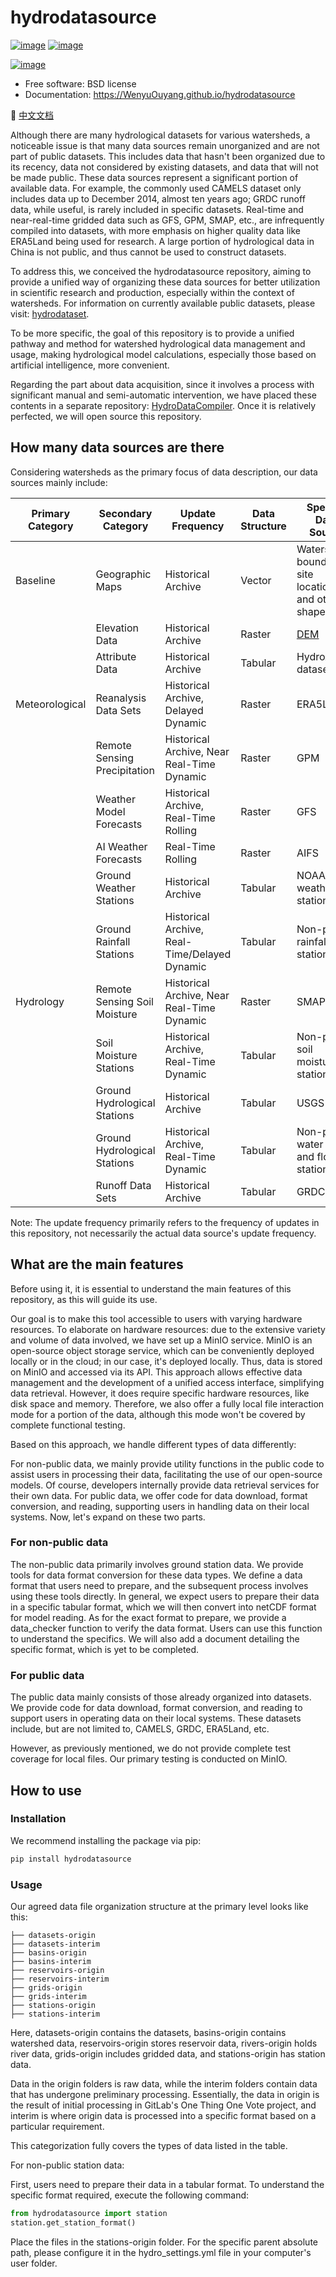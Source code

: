 <!--
 * @Author: Wenyu Ouyang
 * @Date: 2023-10-24 21:30:40
 * @LastEditTime: 2024-06-25 11:42:16
 * @LastEditors: Wenyu Ouyang
 * @Description: Readme for hydrodatasource
 * @FilePath: \hydrodatasource\README.md
 * Copyright (c) 2023-2024 Wenyu Ouyang. All rights reserved.
-->
# hydrodatasource


[![image](https://img.shields.io/pypi/v/hydrodatasource.svg)](https://pypi.python.org/pypi/hydrodatasource)
[![image](https://img.shields.io/conda/vn/conda-forge/hydrodatasource.svg)](https://anaconda.org/conda-forge/hydrodatasource)

[![image](https://pyup.io/repos/github/iHeadWater/hydrodatasource/shield.svg)](https://pyup.io/repos/github/iHeadWater/hydrodatasource)

-   Free software: BSD license
-   Documentation: https://WenyuOuyang.github.io/hydrodatasource

📜 [中文文档](README.zh.md)


Although there are many hydrological datasets for various watersheds, a noticeable issue is that many data sources remain unorganized and are not part of public datasets. This includes data that hasn't been organized due to its recency, data not considered by existing datasets, and data that will not be made public. These data sources represent a significant portion of available data. For example, the commonly used CAMELS dataset only includes data up to December 2014, almost ten years ago; GRDC runoff data, while useful, is rarely included in specific datasets. Real-time and near-real-time gridded data such as GFS, GPM, SMAP, etc., are infrequently compiled into datasets, with more emphasis on higher quality data like ERA5Land being used for research. A large portion of hydrological data in China is not public, and thus cannot be used to construct datasets.

To address this, we conceived the hydrodatasource repository, aiming to provide a unified way of organizing these data sources for better utilization in scientific research and production, especially within the context of watersheds. For information on currently available public datasets, please visit: [hydrodataset](https://github.com/OuyangWenyu/hydrodataset).

To be more specific, the goal of this repository is to provide a unified pathway and method for watershed hydrological data management and usage, making hydrological model calculations, especially those based on artificial intelligence, more convenient.

Regarding the part about data acquisition, since it involves a process with significant manual and semi-automatic intervention, we have placed these contents in a separate repository: [HydroDataCompiler](https://github.com/iHeadWater/HydroDataCompiler). Once it is relatively perfected, we will open source this repository.

## How many data sources are there

Considering watersheds as the primary focus of data description, our data sources mainly include:

| **Primary Category** | **Secondary Category** | **Update Frequency** | **Data Structure** | **Specific Data Source** |
| --- | --- | --- | --- | --- |
| Baseline | Geographic Maps | Historical Archive | Vector | Watershed boundaries, site locations, and other shapefiles |
|  | Elevation Data | Historical Archive | Raster | [DEM](https://github.com/DahnJ/Awesome-DEM) |
|  | Attribute Data | Historical Archive | Tabular | HydroATLAS dataset |
| Meteorological | Reanalysis Data Sets | Historical Archive, Delayed Dynamic | Raster | ERA5Land |
|  | Remote Sensing Precipitation | Historical Archive, Near Real-Time Dynamic | Raster | GPM |
|  | Weather Model Forecasts | Historical Archive, Real-Time Rolling | Raster | GFS |
|  | AI Weather Forecasts | Real-Time Rolling | Raster | AIFS |
|  | Ground Weather Stations | Historical Archive | Tabular | NOAA weather stations |
|  | Ground Rainfall Stations | Historical Archive, Real-Time/Delayed Dynamic | Tabular | Non-public rainfall stations |
| Hydrology | Remote Sensing Soil Moisture | Historical Archive, Near Real-Time Dynamic | Raster | SMAP |
|  | Soil Moisture Stations | Historical Archive, Real-Time Dynamic | Tabular | Non-public soil moisture stations |
|  | Ground Hydrological Stations | Historical Archive | Tabular | USGS |
|  | Ground Hydrological Stations | Historical Archive, Real-Time Dynamic | Tabular | Non-public water level and flow stations |
|  | Runoff Data Sets | Historical Archive | Tabular | GRDC |

Note: The update frequency primarily refers to the frequency of updates in this repository, not necessarily the actual data source's update frequency.

## What are the main features

Before using it, it is essential to understand the main features of this repository, as this will guide its use.

Our goal is to make this tool accessible to users with varying hardware resources. To elaborate on hardware resources: due to the extensive variety and volume of data involved, we have set up a MinIO service. MinIO is an open-source object storage service, which can be conveniently deployed locally or in the cloud; in our case, it's deployed locally. Thus, data is stored on MinIO and accessed via its API. This approach allows effective data management and the development of a unified access interface, simplifying data retrieval. However, it does require specific hardware resources, like disk space and memory. Therefore, we also offer a fully local file interaction mode for a portion of the data, although this mode won't be covered by complete functional testing.

Based on this approach, we handle different types of data differently:

For non-public data, we mainly provide utility functions in the public code to assist users in processing their data, facilitating the use of our open-source models. Of course, developers internally provide data retrieval services for their own data.
For public data, we offer code for data download, format conversion, and reading, supporting users in handling data on their local systems.
Now, let's expand on these two parts.

### For non-public data

The non-public data primarily involves ground station data. We provide tools for data format conversion for these data types. We define a data format that users need to prepare, and the subsequent process involves using these tools directly. In general, we expect users to prepare their data in a specific tabular format, which we will then convert into netCDF format for model reading. As for the exact format to prepare, we provide a data_checker function to verify the data format. Users can use this function to understand the specifics. We will also add a document detailing the specific format, which is yet to be completed.

### For public data

The public data mainly consists of those already organized into datasets. We provide code for data download, format conversion, and reading to support users in operating data on their local systems. These datasets include, but are not limited to, CAMELS, GRDC, ERA5Land, etc.

However, as previously mentioned, we do not provide complete test coverage for local files. Our primary testing is conducted on MinIO.

## How to use

### Installation

We recommend installing the package via pip:

```bash
pip install hydrodatasource
```

### Usage

Our agreed data file organization structure at the primary level looks like this:

```dir
├── datasets-origin
├── datasets-interim
├── basins-origin
├── basins-interim
├── reservoirs-origin
├── reservoirs-interim
├── grids-origin
├── grids-interim
├── stations-origin
├── stations-interim
```

Here, datasets-origin contains the datasets, basins-origin contains watershed data, reservoirs-origin stores reservoir data, rivers-origin holds river data, grids-origin includes gridded data, and stations-origin has station data.

Data in the origin folders is raw data, while the interim folders contain data that has undergone preliminary processing. Essentially, the data in origin is the result of initial processing in GitLab's One Thing One Vote project, and interim is where origin data is processed into a specific format based on a particular requirement.

This categorization fully covers the types of data listed in the table.

For non-public station data:

First, users need to prepare their data in a tabular format. To understand the specific format required, execute the following command:

```python
from hydrodatasource import station
station.get_station_format()
```

Place the files in the stations-origin folder. For the specific parent absolute path, please configure it in the hydro_settings.yml file in your computer's user folder.